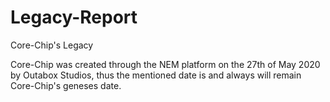 # Legacy-Report
Core-Chip's Legacy

Core-Chip was created through the NEM platform on the 27th of May 2020 by Outabox Studios, thus the mentioned date is and always will remain Core-Chip's geneses date.

